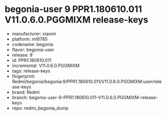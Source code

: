 # begonia-user 9 PPR1.180610.011 V11.0.6.0.PGGMIXM release-keys
- manufacturer: xiaomi
- platform: mt6785
- codename: begonia
- flavor: begonia-user
- release: 9
- id: PPR1.180610.011
- incremental: V11.0.6.0.PGGMIXM
- tags: release-keys
- fingerprint: Redmi/begonia/begonia:9/PPR1.180610.011/V11.0.6.0.PGGMIXM:user/release-keys
- brand: Redmi
- branch: begonia-user-9-PPR1.180610.011-V11.0.6.0.PGGMIXM-release-keys
- repo: redmi_begonia_dump
